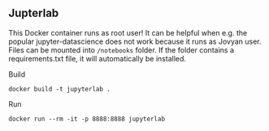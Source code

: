 ## Jupterlab 

This Docker container runs as root user! It can be helpful when e.g. the popular jupyter-datascience does not work because it runs as Jovyan user. Files can be mounted into `/notebooks` folder. If the folder contains a requirements.txt file, it will automatically be installed.

Build
```
docker build -t jupyterlab .
```

Run
```
docker run --rm -it -p 8888:8888 jupyterlab
```
